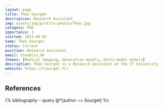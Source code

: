 ```yaml
---
layout: page
title: Théo Sourget
description: Research Assistant
img: assets/img/profile-photos/Theo.jpg
category: PhD
importance: 1
started: 2013-08-01
name: Théo Sourget
status: Current
position: Research Assistant
email: tsou@itu.dk
themes: [Medical Imaging, Generative models, Multi-modal models]
description: Théo Sourget is a Research Assistant at the IT University of Copenhagen. his background is in data science in general, but he specialised himself in medical image analysis with various project on both classification and segmentation. During these projects, he also explored data generation techniques with and without deep learning. Before joining ITU, he obtained a bachelor's degree in computer science and a master's degree in data science from the University of Rouen.
website: https://tsourget.fr/
---
```


References
----------
<div class="publications">
  {% bibliography --query @*[author ~= Sourget] %}
</div>

